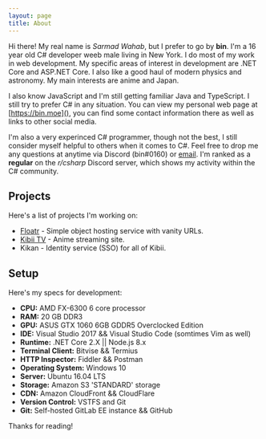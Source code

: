 ```yaml
---
layout: page
title: About
---
```


Hi there! My real name is *Sarmad Wahab*, but I prefer to go by **bin**. I'm a 16 year old C# developer weeb male living in New York. I do most of my work in web development. My specific areas of interest in development are .NET Core and ASP.NET Core. I also like a good haul of modern physics and astronomy. My main interests are anime and Japan.

I also know JavaScript and I'm still getting familiar Java and TypeScript. I still try to prefer C# in any situation.  You can view my personal web page at [https://bin.moe](), you can find some contact information there as well as links to other social media.

I'm also a very experinced C# programmer, though not the best, I still consider myself helpful to others when it comes to C#. Feel free to drop me any questions at anytime via Discord (bin#0160) or [email](mailto:hi@bin.moe). I'm ranked as a **regular** on the *r/csharp* Discord server, which shows my activity within the C# community.

## Projects
Here's a list of projects I'm working on:

  - [Floatr](https://floatr.co) - Simple object hosting service with vanity URLs.
  - [Kibii TV](https://beta.kibii.tv) - Anime streaming site.
  - Kikan - Identity service (SSO) for all of Kibii.

## Setup

Here's my specs for development:

  - **CPU:** AMD FX-6300 6 core processor
  - **RAM:** 20 GB DDR3
  - **GPU:** ASUS GTX 1060 6GB GDDR5 Overclocked Edition
  - **IDE:** Visual Studio 2017 && Visual Studio Code (somtimes Vim as well)
  - **Runtime:** .NET Core 2.X \|\| Node.js 8.x
  - **Terminal Client:** Bitvise && Termius
  - **HTTP Inspector:** Fiddler && Postman
  - **Operating System:** Windows 10
  - **Server:** Ubuntu 16.04 LTS
  - **Storage:** Amazon S3 'STANDARD' storage
  - **CDN:** Amazon CloudFront && CloudFlare
  - **Version Control:** VSTFS and Git
  - **Git:** Self-hosted GitLab EE instance && GitHub
  
Thanks for reading!
